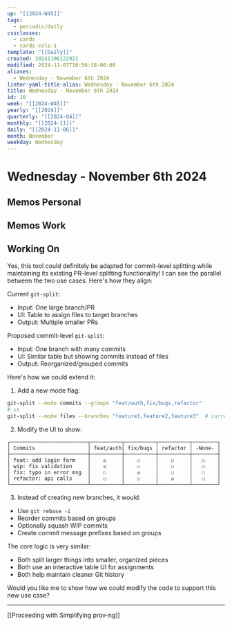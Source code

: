 ```yaml
---
up: "[[2024-W45]]"
tags:
  - periodic/daily
cssclasses:
  - cards
  - cards-cols-1
template: "[[Daily]]"
created: 20241106122921
modified: 2024-11-07T10:56:38-06:00
aliases:
  - Wednesday - November 6th 2024
linter-yaml-title-alias: Wednesday - November 6th 2024
title: Wednesday - November 6th 2024
id: 10
week: "[[2024-W45]]"
yearly: "[[2024]]"
quarterly: "[[2024-Q4]]"
monthly: "[[2024-11]]"
daily: "[[2024-11-06]]"
month: November
weekday: Wednesday
---
```


# Wednesday - November 6th 2024

## Memos Personal

## Memos Work

## Working On


Yes, this tool could definitely be adapted for commit-level splitting while maintaining its existing PR-level splitting functionality! I can see the parallel between the two use cases. Here's how they align:

Current `git-split`:
- Input: One large branch/PR
- UI: Table to assign files to target branches
- Output: Multiple smaller PRs

Proposed commit-level `git-split`:
- Input: One branch with many commits
- UI: Similar table but showing commits instead of files
- Output: Reorganized/grouped commits

Here's how we could extend it:

1. Add a new mode flag:
```bash
git-split --mode commits --groups "feat/auth,fix/bugs,refactor"
# vs
git-split --mode files --branches "feature1,feature2,feature3"  # current behavior
```

2. Modify the UI to show:
```
┌─────────────────────────┬──────────┬──────────┬──────────┬────────┐
│ Commits                 │ feat/auth│ fix/bugs │ refactor │ -None- │
├─────────────────────────┼──────────┼──────────┼──────────┼────────┤
│ feat: add login form    │    ☒     │    ☐     │    ☐     │   ☐    │
│ wip: fix validation     │    ☒     │    ☐     │    ☐     │   ☐    │
│ fix: typo in error msg  │    ☐     │    ☒     │    ☐     │   ☐    │
│ refactor: api calls     │    ☐     │    ☐     │    ☒     │   ☐    │
└─────────────────────────┴──────────┴──────────┴──────────┴────────┘
```

3. Instead of creating new branches, it would:
- Use `git rebase -i`
- Reorder commits based on groups
- Optionally squash WIP commits
- Create commit message prefixes based on groups

The core logic is very similar:
- Both split larger things into smaller, organized pieces
- Both use an interactive table UI for assignments
- Both help maintain cleaner Git history

Would you like me to show how we could modify the code to support this new use case?





---




[[Proceeding with Simplifying prov-ng]]
